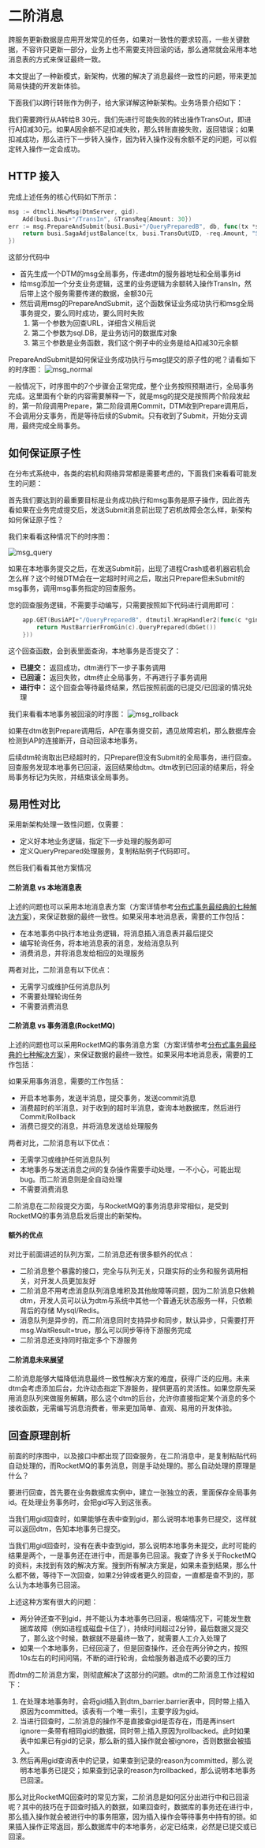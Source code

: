 # 二阶消息

跨服务更新数据是应用开发常见的任务，如果对一致性的要求较高，一些关键数据，不容许只更新一部分，业务上也不需要支持回滚的话，那么通常就会采用本地消息表的方式来保证最终一致。

本文提出了一种新模式，新架构，优雅的解决了消息最终一致性的问题，带来更加简易快捷的开发新体验。

下面我们以跨行转账作为例子，给大家详解这种新架构。业务场景介绍如下：

我们需要跨行从A转给B 30元，我们先进行可能失败的转出操作TransOut，即进行A扣减30元。如果A因余额不足扣减失败，那么转账直接失败，返回错误；如果扣减成功，那么进行下一步转入操作，因为转入操作没有余额不足的问题，可以假定转入操作一定会成功。

## HTTP 接入
完成上述任务的核心代码如下所示：

``` Go
msg := dtmcli.NewMsg(DtmServer, gid).
	Add(busi.Busi+"/TransIn", &TransReq{Amount: 30})
err := msg.PrepareAndSubmit(busi.Busi+"/QueryPreparedB", db, func(tx *sql.Tx) error {
	return busi.SagaAdjustBalance(tx, busi.TransOutUID, -req.Amount, "SUCCESS")
})
```

这部分代码中
- 首先生成一个DTM的msg全局事务，传递dtm的服务器地址和全局事务id
- 给msg添加一个分支业务逻辑，这里的业务逻辑为余额转入操作TransIn，然后带上这个服务需要传递的数据，金额30元
- 然后调用msg的PrepareAndSubmit，这个函数保证业务成功执行和msg全局事务提交，要么同时成功，要么同时失败
	1. 第一个参数为回查URL，详细含义稍后说
	2. 第二个参数为sql.DB，是业务访问的数据库对象
	3. 第三个参数是业务函数，我们这个例子中的业务是给A扣减30元余额

PrepareAndSubmit是如何保证业务成功执行与msg提交的原子性的呢？请看如下的时序图：
![msg_normal](../imgs/msg_normal.jpg)

一般情况下，时序图中的7个步骤会正常完成，整个业务按照预期进行，全局事务完成。这里面有个新的内容需要解释一下，就是msg的提交是按照两个阶段发起的，第一阶段调用Prepare，第二阶段调用Commit，DTM收到Prepare调用后，不会调用分支事务，而是等待后续的Submit。只有收到了Submit，开始分支调用，最终完成全局事务。

## 如何保证原子性
在分布式系统中，各类的宕机和网络异常都是需要考虑的，下面我们来看看可能发生的问题：

首先我们要达到的最重要目标是业务成功执行和msg事务是原子操作，因此首先看如果在业务完成提交后，发送Submit消息前出现了宕机故障会怎么样，新架构如何保证原子性？

我们来看看这种情况下的时序图：

![msg_query](../imgs/msg_query.jpg)

如果在本地事务提交之后，在发送Submit前，出现了进程Crash或者机器宕机会怎么样？这个时候DTM会在一定超时时间之后，取出只Prepare但未Submit的msg事务，调用msg事务指定的回查服务。

您的回查服务逻辑，不需要手动编写，只需要按照如下代码进行调用即可：
``` Go
	app.GET(BusiAPI+"/QueryPreparedB", dtmutil.WrapHandler2(func(c *gin.Context) interface{} {
		return MustBarrierFromGin(c).QueryPrepared(dbGet())
	}))
```

这个回查函数，会到表里面查询，本地事务是否提交了：
- **已提交：** 返回成功，dtm进行下一步子事务调用
- **已回滚：** 返回失败，dtm终止全局事务，不再进行子事务调用
- **进行中：** 这个回查会等待最终结果，然后按照前面的已提交/已回滚的情况处理

我们来看看本地事务被回滚的时序图：
![msg_rollback](../imgs/msg_rollback.jpg)

如果在dtm收到Prepare调用后，AP在事务提交前，遇见故障宕机，那么数据库会检测到AP的连接断开，自动回滚本地事务。

后续dtm轮询取出已经超时的，只Prepare但没有Submit的全局事务，进行回查。回查服务发现本地事务已回滚，返回结果给dtm。dtm收到已回滚的结果后，将全局事务标记为失败，并结束该全局事务。

## 易用性对比
采用新架构处理一致性问题，仅需要：
- 定义好本地业务逻辑，指定下一步处理的服务即可
- 定义QueryPrepared处理服务，复制粘贴例子代码即可。

然后我们看看其他方案情况
#### 二阶消息 vs 本地消息表

上述的问题也可以采用本地消息表方案（方案详情参考[分布式事务最经典的七种解决方案](https://segmentfault.com/a/1190000040321750)），来保证数据的最终一致性。如果采用本地消息表，需要的工作包括：
- 在本地事务中执行本地业务逻辑，将消息插入消息表并最后提交
- 编写轮询任务，将本地消息表的消息，发给消息队列
- 消费消息，并将消息发给相应的处理服务

两者对比，二阶消息有以下优点：
- 无需学习或维护任何消息队列
- 不需要处理轮询任务
- 不需要消费消息

#### 二阶消息 vs 事务消息(RocketMQ)

上述的问题也可以采用RocketMQ的事务消息方案（方案详情参考[分布式事务最经典的七种解决方案](https://segmentfault.com/a/1190000040321750)），来保证数据的最终一致性。如果采用本地消息表，需要的工作包括：

如果采用事务消息，需要的工作包括：
- 开启本地事务，发送半消息，提交事务，发送commit消息
- 消费超时的半消息，对于收到的超时半消息，查询本地数据库，然后进行Commit/Rollback
- 消费已提交的消息，并将消息发送给处理服务

两者对比，二阶消息有以下优点：
- 无需学习或维护任何消息队列
- 本地事务与发送消息之间的复杂操作需要手动处理，一不小心，可能出现bug。而二阶消息则是全自动处理
- 不需要消费消息

二阶消息在二阶段提交方面，与RocketMQ的事务消息非常相似，是受到RocketMQ的事务消息启发后提出的新架构。

#### 额外的优点
对比于前面讲述的队列方案，二阶消息还有很多额外的优点：
- 二阶消息整个暴露的接口，完全与队列无关，只跟实际的业务和服务调用相关，对开发人员更加友好
- 二阶消息不用考虑消息队列消息堆积及其他故障等问题，因为二阶消息只依赖dtm，开发人员可以认为dtm与系统中其他一个普通无状态服务一样，只依赖背后的存储 Mysql/Redis。
- 消息队列是异步的，而二阶消息同时支持异步和同步，默认异步，只需要打开msg.WaitResult=true，那么可以同步等待下游服务完成
- 二阶消息还支持同时指定多个下游服务

#### 二阶消息未来展望
二阶消息能够大幅降低消息最终一致性解决方案的难度，获得广泛的应用。未来dtm会考虑添加后台，允许动态指定下游服务，提供更高的灵活性。如果您原先采用消息队列来做服务解耦，那么这个dtm的后台，允许你直接指定某个消息的多个接收函数，无需编写消息消费者，带来更加简单、直观、易用的开发体验。

## 回查原理剖析
前面的时序图中，以及接口中都出现了回查服务，在二阶消息中，是复制粘贴代码自动处理的，而RocketMQ的事务消息，则是手动处理的。那么自动处理的原理是什么？

要进行回查，首先要在业务数据库实例中，建立一张独立的表，里面保存全局事务id。在处理业务事务时，会把gid写入到这张表。

当我们用gid回查时，如果能够在表中查到gid，那么说明本地事务已提交，这样就可以返回dtm，告知本地事务已提交。

当我们用gid回查时，没有在表中查到gid，那么说明本地事务未提交，此时可能的结果是两个，一是事务还在进行中，而是事务已回滚。我查了许多关于RocketMQ的资料，未找到有效的解决方案。搜到所有解决方案是，如果未查到结果，那么什么都不做，等待下一次回查，如果2分钟或者更久的回查，一直都是查不到的，那么认为本地事务已回滚。

上述这种方案有很大的问题：
- 两分钟还查不到gid，并不能认为本地事务已回滚，极端情况下，可能发生数据库故障（例如进程或磁盘卡住了），持续时间超过2分钟，最后数据又提交了，那么这个时候，数据就不是最终一致了，就需要人工介入处理了
- 如果一个本地事务，已经回滚了，但是回查操作，还会在两分钟之内，按照10s左右的时间间隔，不断的进行轮询，会给服务器造成不必要的压力

而dtm的二阶消息方案，则彻底解决了这部分的问题。dtm的二阶消息工作过程如下：

1. 在处理本地事务时，会将gid插入到dtm_barrier.barrier表中，同时带上插入原因为committed。该表有一个唯一索引，主要字段为gid。
2. 当进行回查时，二阶消息的操作不是直接查gid是否存在，而是再insert ignore一条带有相同gid的数据，同时带上插入原因为rollbacked。此时如果表中如果已有gid的记录，那么新的插入操作就会被ignore，否则数据会被插入。
3. 然后再用gid查询表中的记录，如果查到记录的reason为committed，那么说明本地事务已提交；如果查到记录的reason为rollbacked，那么说明本地事务已回滚。

那么对比RocketMQ回查时的常见方案，二阶消息是如何区分出进行中和已回滚呢？其中的技巧在于回查时插入的数据，如果回查时，数据库的事务还在进行中，那么插入操作就会被进行中的事务阻塞，因为插入操作会等待事务中持有的锁。如果插入操作正常返回，那么数据库中的本地事务，必定已结束，必然是已提交或已回滚。


